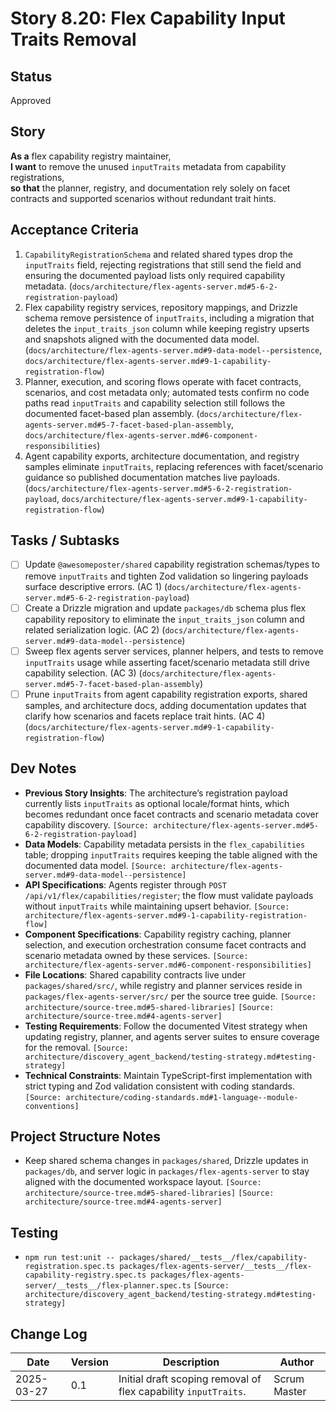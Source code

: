 # Story 8.20: Flex Capability Input Traits Removal

## Status
Approved

## Story
**As a** flex capability registry maintainer,  
**I want** to remove the unused `inputTraits` metadata from capability registrations,  
**so that** the planner, registry, and documentation rely solely on facet contracts and supported scenarios without redundant trait hints.

## Acceptance Criteria
1. `CapabilityRegistrationSchema` and related shared types drop the `inputTraits` field, rejecting registrations that still send the field and ensuring the documented payload lists only required capability metadata. (`docs/architecture/flex-agents-server.md#5-6-2-registration-payload`)
2. Flex capability registry services, repository mappings, and Drizzle schema remove persistence of `inputTraits`, including a migration that deletes the `input_traits_json` column while keeping registry upserts and snapshots aligned with the documented data model. (`docs/architecture/flex-agents-server.md#9-data-model--persistence`, `docs/architecture/flex-agents-server.md#9-1-capability-registration-flow`)
3. Planner, execution, and scoring flows operate with facet contracts, scenarios, and cost metadata only; automated tests confirm no code paths read `inputTraits` and capability selection still follows the documented facet-based plan assembly. (`docs/architecture/flex-agents-server.md#5-7-facet-based-plan-assembly`, `docs/architecture/flex-agents-server.md#6-component-responsibilities`)
4. Agent capability exports, architecture documentation, and registry samples eliminate `inputTraits`, replacing references with facet/scenario guidance so published documentation matches live payloads. (`docs/architecture/flex-agents-server.md#5-6-2-registration-payload`, `docs/architecture/flex-agents-server.md#9-1-capability-registration-flow`)

## Tasks / Subtasks
- [ ] Update `@awesomeposter/shared` capability registration schemas/types to remove `inputTraits` and tighten Zod validation so lingering payloads surface descriptive errors. (AC 1) (`docs/architecture/flex-agents-server.md#5-6-2-registration-payload`)
- [ ] Create a Drizzle migration and update `packages/db` schema plus flex capability repository to eliminate the `input_traits_json` column and related serialization logic. (AC 2) (`docs/architecture/flex-agents-server.md#9-data-model--persistence`)
- [ ] Sweep flex agents server services, planner helpers, and tests to remove `inputTraits` usage while asserting facet/scenario metadata still drive capability selection. (AC 3) (`docs/architecture/flex-agents-server.md#5-7-facet-based-plan-assembly`)
- [ ] Prune `inputTraits` from agent capability registration exports, shared samples, and architecture docs, adding documentation updates that clarify how scenarios and facets replace trait hints. (AC 4) (`docs/architecture/flex-agents-server.md#9-1-capability-registration-flow`)

## Dev Notes
- **Previous Story Insights**: The architecture’s registration payload currently lists `inputTraits` as optional locale/format hints, which becomes redundant once facet contracts and scenario metadata cover capability discovery. `[Source: architecture/flex-agents-server.md#5-6-2-registration-payload]`
- **Data Models**: Capability metadata persists in the `flex_capabilities` table; dropping `inputTraits` requires keeping the table aligned with the documented data model. `[Source: architecture/flex-agents-server.md#9-data-model--persistence]`
- **API Specifications**: Agents register through `POST /api/v1/flex/capabilities/register`; the flow must validate payloads without `inputTraits` while maintaining upsert behavior. `[Source: architecture/flex-agents-server.md#9-1-capability-registration-flow]`
- **Component Specifications**: Capability registry caching, planner selection, and execution orchestration consume facet contracts and scenario metadata owned by these services. `[Source: architecture/flex-agents-server.md#6-component-responsibilities]`
- **File Locations**: Shared capability contracts live under `packages/shared/src/`, while registry and planner services reside in `packages/flex-agents-server/src/` per the source tree guide. `[Source: architecture/source-tree.md#5-shared-libraries]` `[Source: architecture/source-tree.md#4-agents-server]`
- **Testing Requirements**: Follow the documented Vitest strategy when updating registry, planner, and agents server suites to ensure coverage for the removal. `[Source: architecture/discovery_agent_backend/testing-strategy.md#testing-strategy]`
- **Technical Constraints**: Maintain TypeScript-first implementation with strict typing and Zod validation consistent with coding standards. `[Source: architecture/coding-standards.md#1-language--module-conventions]`

## Project Structure Notes
- Keep shared schema changes in `packages/shared`, Drizzle updates in `packages/db`, and server logic in `packages/flex-agents-server` to stay aligned with the documented workspace layout. `[Source: architecture/source-tree.md#5-shared-libraries]` `[Source: architecture/source-tree.md#4-agents-server]`

## Testing
- `npm run test:unit -- packages/shared/__tests__/flex/capability-registration.spec.ts packages/flex-agents-server/__tests__/flex-capability-registry.spec.ts packages/flex-agents-server/__tests__/flex-planner.spec.ts` `[Source: architecture/discovery_agent_backend/testing-strategy.md#testing-strategy]`

## Change Log
| Date | Version | Description | Author |
|------|---------|-------------|--------|
| 2025-03-27 | 0.1 | Initial draft scoping removal of flex capability `inputTraits`. | Scrum Master |
